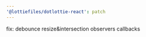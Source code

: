 ```yaml
---
'@lottiefiles/dotlottie-react': patch
---
```


fix: debounce resize\&intersection observers callbacks
